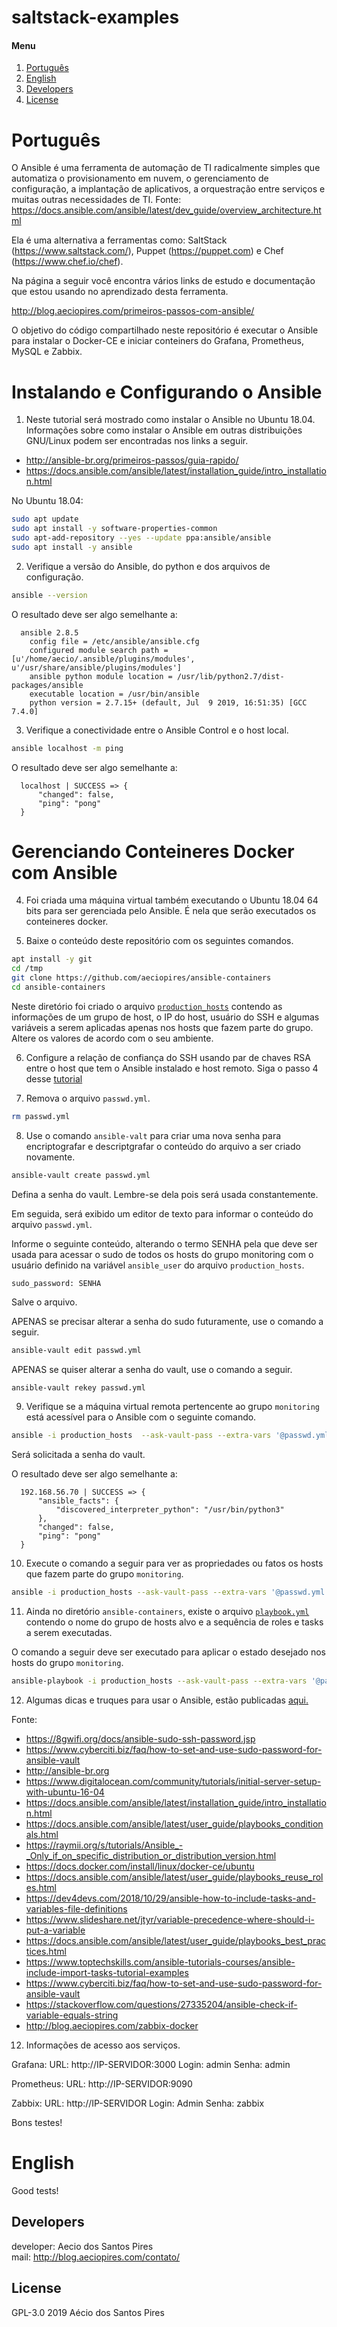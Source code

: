 # saltstack-examples

[Português]: #português
[English]: #english
[Developers]: #developers
[License]: #license

#### Menu

1. [Português][Português]
2. [English][English]
3. [Developers][Developers]
4. [License][License]

# Português

O Ansible é uma ferramenta de automação de TI radicalmente simples que automatiza o provisionamento em nuvem, o gerenciamento de configuração, a implantação de aplicativos, a orquestração entre serviços e muitas outras necessidades de TI. Fonte: https://docs.ansible.com/ansible/latest/dev_guide/overview_architecture.html

Ela é uma alternativa a ferramentas como: SaltStack (https://www.saltstack.com/),
Puppet (https://puppet.com) e Chef (https://www.chef.io/chef).

Na página a seguir você encontra vários links de estudo e documentação que estou
usando no aprendizado desta ferramenta.

http://blog.aeciopires.com/primeiros-passos-com-ansible/

O objetivo do código compartilhado neste repositório é executar o Ansible para instalar o Docker-CE e iniciar conteiners do Grafana, Prometheus, MySQL e Zabbix.

# Instalando e Configurando o Ansible

1) Neste tutorial será mostrado como instalar o Ansible no Ubuntu 18.04.
Informações sobre como instalar o Ansible em outras distribuições GNU/Linux podem ser encontradas nos links a seguir.

* http://ansible-br.org/primeiros-passos/guia-rapido/
* https://docs.ansible.com/ansible/latest/installation_guide/intro_installation.html

No Ubuntu 18.04:

```bash
sudo apt update
sudo apt install -y software-properties-common
sudo apt-add-repository --yes --update ppa:ansible/ansible
sudo apt install -y ansible
```

2) Verifique a versão do Ansible, do python e dos arquivos de configuração.

```bash
ansible --version
```

O resultado deve ser algo semelhante a:

```
  ansible 2.8.5
    config file = /etc/ansible/ansible.cfg
    configured module search path = [u'/home/aecio/.ansible/plugins/modules', u'/usr/share/ansible/plugins/modules']
    ansible python module location = /usr/lib/python2.7/dist-packages/ansible
    executable location = /usr/bin/ansible
    python version = 2.7.15+ (default, Jul  9 2019, 16:51:35) [GCC 7.4.0]
```

3) Verifique a conectividade entre o Ansible Control e o host local.

```bash
ansible localhost -m ping
```

O resultado deve ser algo semelhante a:

```
  localhost | SUCCESS => {
      "changed": false, 
      "ping": "pong"
  }
```

# Gerenciando Conteineres Docker com Ansible

4) Foi criada uma máquina virtual também executando o Ubuntu 18.04 64 bits para ser gerenciada pelo Ansible. É nela que serão executados os conteineres docker.

5) Baixe o conteúdo deste repositório com os seguintes comandos.

```bash
apt install -y git
cd /tmp
git clone https://github.com/aeciopires/ansible-containers
cd ansible-containers
```

Neste diretório foi criado o arquivo [``production_hosts``](https://github.com/aeciopires/ansible-containers/blob/master/production_hosts) contendo as informações de um grupo de host, o IP do host, usuário do SSH e algumas variáveis a serem aplicadas apenas nos hosts que fazem parte do grupo. Altere os valores de acordo com o seu ambiente.

6) Configure a relação de confiança do SSH usando par de chaves RSA entre o host que tem o Ansible instalado e host remoto. Siga o passo 4 desse [tutorial](https://www.digitalocean.com/community/tutorials/initial-server-setup-with-ubuntu-16-04#step-four-%E2%80%94-add-public-key-authentication-(recommended))

7) Remova o arquivo ``passwd.yml``.

```bash
rm passwd.yml
```

8) Use o comando ``ansible-valt`` para criar uma nova senha para encriptografar e descriptgrafar o conteúdo do arquivo a ser criado novamente.

```bash
ansible-vault create passwd.yml
```
Defina a senha do vault. Lembre-se dela pois será usada constantemente.

Em seguida, será exibido um editor de texto para informar o conteúdo do arquivo ``passwd.yml``.

Informe o seguinte conteúdo, alterando o termo SENHA pela que deve ser usada para acessar o sudo de todos os hosts do grupo monitoring com o usuário definido na variável ``ansible_user`` do arquivo ``production_hosts``.

```
sudo_password: SENHA
```
Salve o arquivo.

APENAS se precisar alterar a senha do sudo futuramente, use o comando a seguir.

```bash
ansible-vault edit passwd.yml
```

APENAS se quiser alterar a senha do vault, use o comando a seguir.

```bash
ansible-vault rekey passwd.yml
```

9) Verifique se a máquina virtual remota pertencente ao grupo ``monitoring`` está acessível para o Ansible com o seguinte comando.

```bash
ansible -i production_hosts  --ask-vault-pass --extra-vars '@passwd.yml' -m ping monitoring
```

Será solicitada a senha do vault. 

O resultado deve ser algo semelhante a:

```
  192.168.56.70 | SUCCESS => {
      "ansible_facts": {
          "discovered_interpreter_python": "/usr/bin/python3"
      }, 
      "changed": false, 
      "ping": "pong"
  }
```

10) Execute o comando a seguir para ver as propriedades ou fatos os hosts que fazem parte do grupo ``monitoring``.

```bash
ansible -i production_hosts --ask-vault-pass --extra-vars '@passwd.yml' -m setup monitoring
```

11) Ainda no diretório ``ansible-containers``, existe o arquivo [``playbook.yml``](https://github.com/aeciopires/ansible-containers/blob/master/playbook.yml) contendo o nome do grupo de hosts alvo e a sequência de roles e tasks a serem executadas.

O comando a seguir deve ser executado para aplicar o estado desejado nos hosts do grupo ``monitoring``.

```bash
ansible-playbook -i production_hosts --ask-vault-pass --extra-vars '@passwd.yml' playbook.yml
```

12) Algumas dicas e truques para usar o Ansible, estão publicadas [aqui.](http://ansible-br.org/primeiros-passos/guia-rapido/passo-7/)

Fonte:
* https://8gwifi.org/docs/ansible-sudo-ssh-password.jsp
* https://www.cyberciti.biz/faq/how-to-set-and-use-sudo-password-for-ansible-vault
* http://ansible-br.org
* https://www.digitalocean.com/community/tutorials/initial-server-setup-with-ubuntu-16-04
* https://docs.ansible.com/ansible/latest/installation_guide/intro_installation.html
* https://docs.ansible.com/ansible/latest/user_guide/playbooks_conditionals.html
* https://raymii.org/s/tutorials/Ansible_-_Only_if_on_specific_distribution_or_distribution_version.html
* https://docs.docker.com/install/linux/docker-ce/ubuntu
* https://docs.ansible.com/ansible/latest/user_guide/playbooks_reuse_roles.html
* https://dev4devs.com/2018/10/29/ansible-how-to-include-tasks-and-variables-file-definitions
* https://www.slideshare.net/jtyr/variable-precedence-where-should-i-put-a-variable
* https://docs.ansible.com/ansible/latest/user_guide/playbooks_best_practices.html
* https://www.toptechskills.com/ansible-tutorials-courses/ansible-include-import-tasks-tutorial-examples
* https://www.cyberciti.biz/faq/how-to-set-and-use-sudo-password-for-ansible-vault
* https://stackoverflow.com/questions/27335204/ansible-check-if-variable-equals-string
* http://blog.aeciopires.com/zabbix-docker

12) Informações de acesso aos serviços.

Grafana:
URL: http://IP-SERVIDOR:3000
Login: admin
Senha: admin

Prometheus:
URL: http://IP-SERVIDOR:9090

Zabbix:
URL: http://IP-SERVIDOR
Login: Admin
Senha: zabbix

Bons testes!

# English


Good tests!

## Developers

developer: Aecio dos Santos Pires<br>
mail: http://blog.aeciopires.com/contato/

## License

GPL-3.0 2019 Aécio dos Santos Pires
